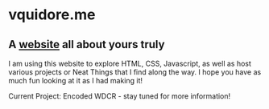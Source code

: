# vquidore.me
## A [website](http://vquidore.me) all about yours truly

I am using this website to explore HTML, CSS, Javascript, as well as host various projects or Neat Things that I find along the way. 
I hope you have as much fun looking at it as I had making it! 

Current Project:
Encoded WDCR - stay tuned for more information! 
